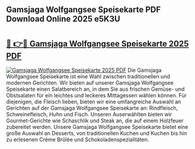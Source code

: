## Gamsjaga Wolfgangsee Speisekarte PDF Download Online 2025 e5K3U

# <h2><a href="http://gc844o.nevu.top/?p=Gamsjaga+Wolfgangsee+Speisekarte">🔗 👉🔴 Gamsjaga Wolfgangsee Speisekarte 2025 PDF</a></h2>

[![Gamsjaga Wolfgangsee Speisekarte 2025 PDF](https://i.imgur.com/dBaPXMq.png)](http://gc844o.nevu.top/?p=Gamsjaga+Wolfgangsee+Speisekarte)
Die Gamsjaga Wolfgangsee Speisekarte ist eine Wahl zwischen traditionellen und modernen Gerichten. Wir bieten auf unserer Gamsjaga Wolfgangsee Speisekarte einen Salatbereich an, in dem Sie aus frischen Gemüse- und Obstsalaten für ein leichtes und leckeres Mittagessen wählen können. Für diejenigen, die Fleisch lieben, bieten wir eine umfangreiche Auswahl an Gerichten auf der Gamsjaga Wolfgangsee Speisekarte an: Rindfleisch, Schweinefleisch, Huhn und Fisch. Unseren Auserwählten bieten wir Gourmet-Gerichte wie Schaschlik und Steak an, die auf einem Holzfeuer zubereitet werden. Unsere Gamsjaga Wolfgangsee Speisekarte bietet eine große Auswahl an Desserts, von traditionellen Kuchen und Kuchen bis hin zu erlesenen Crème Brûlée und Schokoladenspezialitäten.
